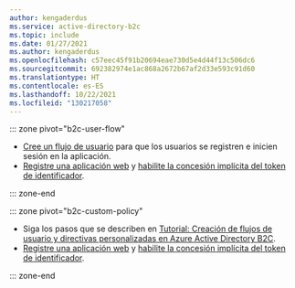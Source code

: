 ```yaml
---
author: kengaderdus
ms.service: active-directory-b2c
ms.topic: include
ms.date: 01/27/2021
ms.author: kengaderdus
ms.openlocfilehash: c57eec45f91b20694eae730d5e4d44f13c506dc6
ms.sourcegitcommit: 692382974e1ac868a2672b67af2d33e593c91d60
ms.translationtype: HT
ms.contentlocale: es-ES
ms.lasthandoff: 10/22/2021
ms.locfileid: "130217058"
---
```

::: zone pivot="b2c-user-flow"

* [Cree un flujo de usuario](../articles/active-directory-b2c/tutorial-create-user-flows.md) para que los usuarios se registren e inicien sesión en la aplicación.
* [Registre una aplicación web](../articles/active-directory-b2c/tutorial-register-applications.md) y [habilite la concesión implícita del token de identificador](../articles/active-directory-b2c/tutorial-register-applications.md#enable-id-token-implicit-grant).

::: zone-end

::: zone pivot="b2c-custom-policy"

* Siga los pasos que se describen en [Tutorial: Creación de flujos de usuario y directivas personalizadas en Azure Active Directory B2C](../articles/active-directory-b2c/tutorial-create-user-flows.md?pivots=b2c-custom-policy).
* [Registre una aplicación web](../articles/active-directory-b2c/tutorial-register-applications.md) y [habilite la concesión implícita del token de identificador](../articles/active-directory-b2c/tutorial-register-applications.md#enable-id-token-implicit-grant).

::: zone-end